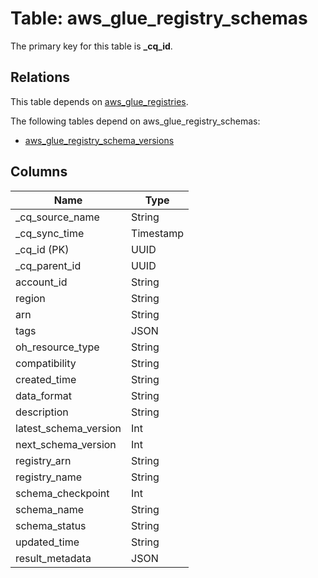 # Table: aws_glue_registry_schemas



The primary key for this table is **_cq_id**.

## Relations
This table depends on [aws_glue_registries](aws_glue_registries.md).

The following tables depend on aws_glue_registry_schemas:
  - [aws_glue_registry_schema_versions](aws_glue_registry_schema_versions.md)

## Columns
| Name          | Type          |
| ------------- | ------------- |
|_cq_source_name|String|
|_cq_sync_time|Timestamp|
|_cq_id (PK)|UUID|
|_cq_parent_id|UUID|
|account_id|String|
|region|String|
|arn|String|
|tags|JSON|
|oh_resource_type|String|
|compatibility|String|
|created_time|String|
|data_format|String|
|description|String|
|latest_schema_version|Int|
|next_schema_version|Int|
|registry_arn|String|
|registry_name|String|
|schema_checkpoint|Int|
|schema_name|String|
|schema_status|String|
|updated_time|String|
|result_metadata|JSON|